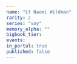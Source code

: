 ```yaml
---
name: "Lt Naomi Wildman"
rarity: 2
series: "voy"
memory_alpha: ""
bigbook_tier:
events:
in_portal: true
published: false
---
```

